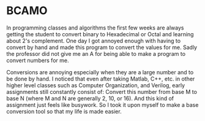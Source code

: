 BCAMO
=====

In programming classes and algorithms the first few weeks are always getting the student to convert binary to Hexadecimal or Octal and learning about 2's complement. One day I got annoyed enough with having to convert by hand and made this program to convert the values for me. Sadly the professor did not give me an A for being able to make a program to convert numbers for me.

Conversions are annoying especially when they are a large number and to be done by hand. I noticed that even after taking Matlab, C++, etc. in other higher level classes such as Computer Organization, and Verilog, early assignments still constantly consist of: Convert this number from base M to base N (where M and N are generally 2, 10, or 16). And this kind of assignment just feels like busywork. So I took it upon myself to make a base conversion tool so that my life is made easier.
